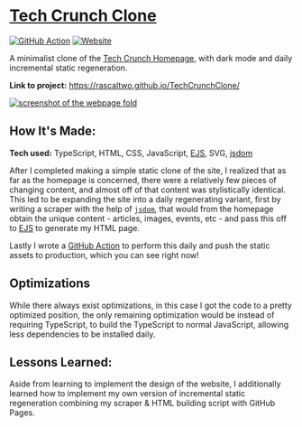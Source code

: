 [EJS]: https://ejs.co/
[jsdom]: https://github.com/jsdom/jsdom

# [Tech Crunch Clone](https://rascaltwo.github.io/TechCrunchClone/)

[![GitHub Action](https://github.com/RascalTwo/TechCrunchClone/actions/workflows/main.yaml/badge.svg?event=schedule)](https://rascaltwo.github.io/TechCrunchClone/)
[![Website](https://img.shields.io/website?url=https%3A%2F%2Frascaltwo.github.io%2FTechCrunchClone%2F&label=Website)](https://rascaltwo.github.io/TechCrunchClone/)

A minimalist clone of the [Tech Crunch Homepage](https://techcrunch.com/), with dark mode and daily incremental static regeneration.

**Link to project:** https://rascaltwo.github.io/TechCrunchClone/

[![screenshot of the webpage fold](https://user-images.githubusercontent.com/9403665/173896859-7702d87f-8275-4ac2-a891-864d84383b70.png)](https://rascaltwo.github.io/TechCrunchClone/)

## How It's Made:

**Tech used:** TypeScript, HTML, CSS, JavaScript, [EJS][ejs], SVG, [jsdom](jsdom)

After I completed making a simple static clone of the site, I realized that as far as the homepage is concerned, there were a relatively few pieces of changing content, and almost off of that content was stylistically identical. This led to be expanding the site into a daily regenerating variant, first by writing a scraper with the help of [`jsdom`][jsdom], that would from the homepage obtain the unique content - articles, images, events, etc - and pass this off to [EJS][ejs] to generate my HTML page.

Lastly I wrote a [GitHub Action](./.github/workflows/main.yml) to perform this daily and push the static assets to production, which you can see right now!

## Optimizations

While there always exist optimizations, in this case I got the code to a pretty optimized position, the only remaining optimization would be instead of requiring TypeScript, to build the TypeScript to normal JavaScript, allowing less dependencies to be installed daily.

## Lessons Learned:

Aside from learning to implement the design of the website, I additionally learned how to implement my own version of incremental static regeneration combining my scraper & HTML building script with GitHub Pages.

